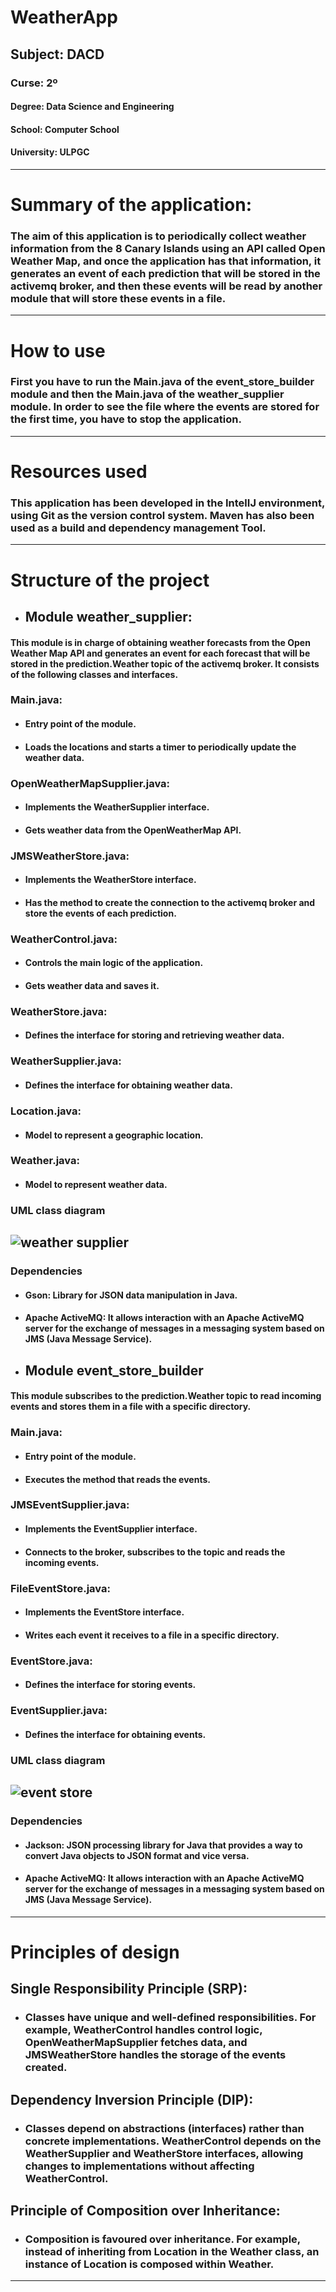 # WeatherApp

## Subject: DACD
### Curse: 2º

#### Degree: Data Science and Engineering 
#### School: Computer School
#### University: ULPGC

---

# Summary of the application:
### The aim of this application is to periodically collect weather information from the 8 Canary Islands using an API called Open Weather Map, and once the application has that information, it generates an event of each prediction that will be stored in the activemq broker, and then these events will be read by another module that will store these events in a file.

---
# How to use
### First you have to run the Main.java of the event_store_builder module and then the Main.java of the weather_supplier module. In order to see the file where the events are stored for the first time, you have to stop the application.

---

# Resources used
### This application has been developed in the IntelIJ environment, using Git as the version control system. Maven has also been used as a build and dependency management Tool.

---

# Structure of the project

- ## Module weather_supplier:
 #### This module is in charge of obtaining weather forecasts from the Open Weather Map API and generates an event for each forecast that will be stored in the prediction.Weather topic of the activemq broker. It consists of the following classes and interfaces.
### Main.java:
- #### Entry point of the module.
- #### Loads the locations and starts a timer to periodically update the weather data.

### OpenWeatherMapSupplier.java:
- #### Implements the WeatherSupplier interface.
- #### Gets weather data from the OpenWeatherMap API.

### JMSWeatherStore.java:
- #### Implements the WeatherStore interface.
- #### Has the method to create the connection to the activemq broker and store the events of each prediction.

### WeatherControl.java:
- #### Controls the main logic of the application.
- #### Gets weather data and saves it.

### WeatherStore.java:
- #### Defines the interface for storing and retrieving weather data.

### WeatherSupplier.java:
- #### Defines the interface for obtaining weather data.

### Location.java:
- #### Model to represent a geographic location.

### Weather.java:
- #### Model to represent weather data.

### UML class diagram
![weather supplier](weather%20supplier.JPG)
--- 
### Dependencies
- #### Gson: Library for JSON data manipulation in Java.
- #### Apache ActiveMQ: It allows interaction with an Apache ActiveMQ server for the exchange of messages in a messaging system based on JMS (Java Message Service).

- ## Module event_store_builder
#### This module subscribes to the prediction.Weather topic to read incoming events and stores them in a file with a specific directory.
### Main.java:
- #### Entry point of the module.
- #### Executes the method that reads the events.

### JMSEventSupplier.java:
- #### Implements the EventSupplier interface.
- #### Connects to the broker, subscribes to the topic and reads the incoming events.

### FileEventStore.java:
- #### Implements the EventStore interface.
- #### Writes each event it receives to a file in a specific directory.

### EventStore.java:
- #### Defines the interface for storing events.

### EventSupplier.java:
- #### Defines the interface for obtaining events.

### UML class diagram
![event store](event%20store.JPG)
--- 
### Dependencies
- #### Jackson: JSON processing library for Java that provides a way to convert Java objects to JSON format and vice versa.
- #### Apache ActiveMQ: It allows interaction with an Apache ActiveMQ server for the exchange of messages in a messaging system based on JMS (Java Message Service).

--- 

# Principles of design
## Single Responsibility Principle (SRP):
- ### Classes have unique and well-defined responsibilities. For example, WeatherControl handles control logic, OpenWeatherMapSupplier fetches data, and JMSWeatherStore handles the storage of the events created.
## Dependency Inversion Principle (DIP):
- ### Classes depend on abstractions (interfaces) rather than concrete implementations. WeatherControl depends on the WeatherSupplier and WeatherStore interfaces, allowing changes to implementations without affecting WeatherControl.
## Principle of Composition over Inheritance:
- ### Composition is favoured over inheritance. For example, instead of inheriting from Location in the Weather class, an instance of Location is composed within Weather.

---